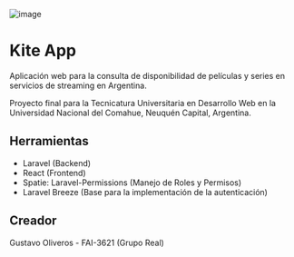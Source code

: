 ![image](https://github.com/GustavoOliveros/kite-app/assets/94009609/b9ced01f-b7ba-4f10-9be9-9e10371d7fff)

# Kite App
Aplicación web para la consulta de disponibilidad de películas y series en servicios de streaming en Argentina.

Proyecto final para la Tecnicatura Universitaria en Desarrollo Web en la Universidad Nacional del Comahue, Neuquén Capital, Argentina.

## Herramientas
- Laravel (Backend)
- React (Frontend)
- Spatie: Laravel-Permissions (Manejo de Roles y Permisos)
- Laravel Breeze (Base para la implementación de la autenticación)

## Creador
Gustavo Oliveros - FAI-3621 (Grupo Real)
